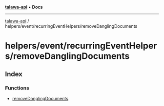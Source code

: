 [**talawa-api**](../../../../README.md) • **Docs**

***

[talawa-api](../../../../modules.md) / helpers/event/recurringEventHelpers/removeDanglingDocuments

# helpers/event/recurringEventHelpers/removeDanglingDocuments

## Index

### Functions

- [removeDanglingDocuments](functions/removeDanglingDocuments.md)
